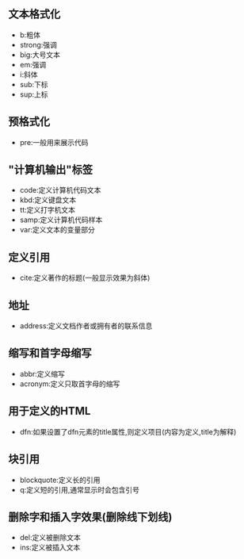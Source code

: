 ## 文本格式化
+ b:粗体
+ strong:强调
+ big:大号文本
+ em:强调
+ i:斜体
+ sub:下标
+ sup:上标

## 预格式化
+ pre:一般用来展示代码

## "计算机输出"标签
+ code:定义计算机代码文本
+ kbd:定义键盘文本
+ tt:定义打字机文本
+ samp:定义计算机代码样本
+ var:定义文本的变量部分

## 定义引用
+ cite:定义著作的标题(一般显示效果为斜体)

## 地址
+ address:定义文档作者或拥有者的联系信息

## 缩写和首字母缩写
+ abbr:定义缩写
+ acronym:定义只取首字母的缩写

## 用于定义的HTML
+ dfn:如果设置了dfn元素的title属性,则定义项目(内容为定义,title为解释)

## 块引用
+ blockquote:定义长的引用
+ q:定义短的引用,通常显示时会包含引号

## 删除字和插入字效果(删除线下划线)
+ del:定义被删除文本
+ ins:定义被插入文本